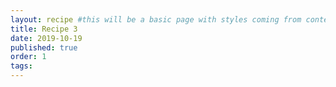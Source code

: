 ```yaml
---
layout: recipe #this will be a basic page with styles coming from content.css
title: Recipe 3
date: 2019-10-19
published: true
order: 1
tags:
---
```

